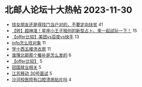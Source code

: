 # 北邮人论坛十大热帖 2023-11-30

- [找女朋友还是得找门当户对的，不要定向扶贫](https://bbs.byr.cn/article/Friends/2047974) 41
- [【转】超神准！星座小王子独创的新型占卜、來一起試玩一下！](https://bbs.byr.cn/article/Constellations/326533) 15
- [【offer比较】美团vs百度vs快手](https://bbs.byr.cn/article/Job/2201768) 13
- [infp怎么找对象](https://bbs.byr.cn/article/Feeling/3204393) 11
- [学十西五楼洗衣房](https://bbs.byr.cn/article/Picture/3353460) 11
- [谁懂北邮那个餐补是怎么发的](https://bbs.byr.cn/article/CampusCard/23276) 6
- [【offer比较】](https://bbs.byr.cn/article/WorkLife/1207170) 5
- [回国就业相关](https://bbs.byr.cn/article/GoAbroad/395162) 5
- [江苏移动 30号面试](https://bbs.byr.cn/article/Jiangsu/114460) 5
- [沙河校医院有口腔溃疡贴片吗](https://bbs.byr.cn/article/Talking/6406675) 4


